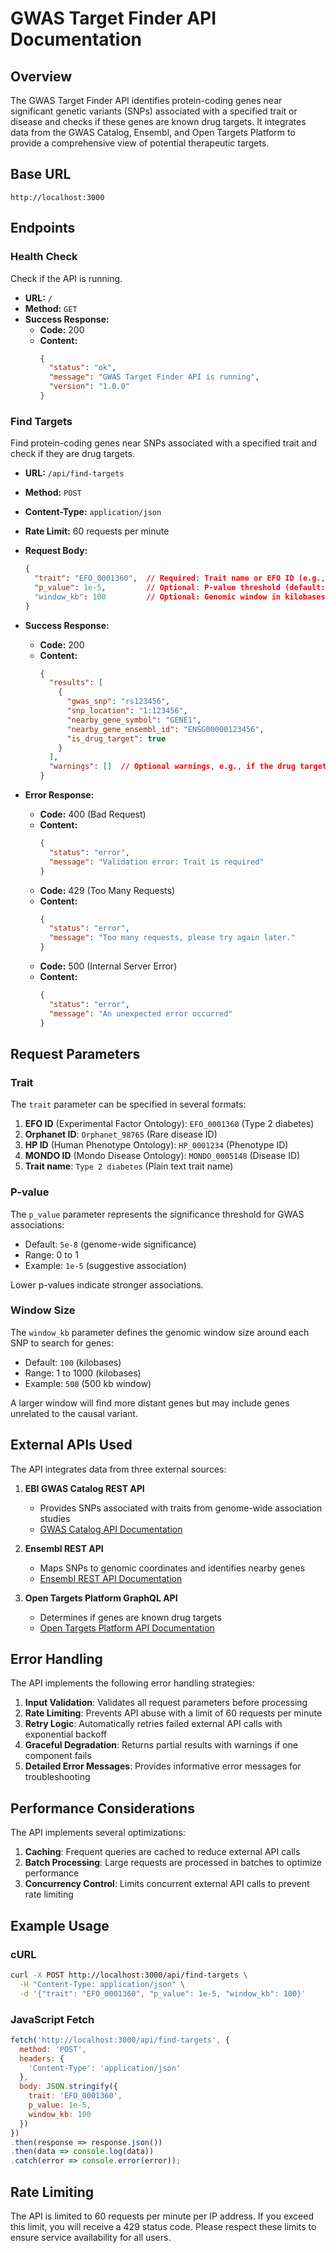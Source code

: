 # GWAS Target Finder API Documentation

## Overview

The GWAS Target Finder API identifies protein-coding genes near significant genetic variants (SNPs) associated with a specified trait or disease and checks if these genes are known drug targets. It integrates data from the GWAS Catalog, Ensembl, and Open Targets Platform to provide a comprehensive view of potential therapeutic targets.

## Base URL

```
http://localhost:3000
```

## Endpoints

### Health Check

Check if the API is running.

- **URL:** `/`
- **Method:** `GET`
- **Success Response:**
  - **Code:** 200
  - **Content:**
    ```json
    {
      "status": "ok",
      "message": "GWAS Target Finder API is running",
      "version": "1.0.0"
    }
    ```

### Find Targets

Find protein-coding genes near SNPs associated with a specified trait and check if they are drug targets.

- **URL:** `/api/find-targets`
- **Method:** `POST`
- **Content-Type:** `application/json`
- **Rate Limit:** 60 requests per minute
- **Request Body:**
  ```json
  {
    "trait": "EFO_0001360",  // Required: Trait name or EFO ID (e.g., Type 2 diabetes)
    "p_value": 1e-5,         // Optional: P-value threshold (default: 5e-8)
    "window_kb": 100         // Optional: Genomic window in kilobases (default: 100 kb)
  }
  ```

- **Success Response:**
  - **Code:** 200
  - **Content:**
    ```json
    {
      "results": [
        {
          "gwas_snp": "rs123456",
          "snp_location": "1:123456",
          "nearby_gene_symbol": "GENE1",
          "nearby_gene_ensembl_id": "ENSG00000123456",
          "is_drug_target": true
        }
      ],
      "warnings": []  // Optional warnings, e.g., if the drug target API fails
    }
    ```

- **Error Response:**
  - **Code:** 400 (Bad Request)
  - **Content:**
    ```json
    {
      "status": "error",
      "message": "Validation error: Trait is required"
    }
    ```
  - **Code:** 429 (Too Many Requests)
  - **Content:**
    ```json
    {
      "status": "error",
      "message": "Too many requests, please try again later."
    }
    ```
  - **Code:** 500 (Internal Server Error)
  - **Content:**
    ```json
    {
      "status": "error",
      "message": "An unexpected error occurred"
    }
    ```

## Request Parameters

### Trait

The `trait` parameter can be specified in several formats:

1. **EFO ID** (Experimental Factor Ontology): `EFO_0001360` (Type 2 diabetes)
2. **Orphanet ID**: `Orphanet_98765` (Rare disease ID)
3. **HP ID** (Human Phenotype Ontology): `HP_0001234` (Phenotype ID)
4. **MONDO ID** (Mondo Disease Ontology): `MONDO_0005148` (Disease ID)
5. **Trait name**: `Type 2 diabetes` (Plain text trait name)

### P-value

The `p_value` parameter represents the significance threshold for GWAS associations:

- Default: `5e-8` (genome-wide significance)
- Range: 0 to 1
- Example: `1e-5` (suggestive association)

Lower p-values indicate stronger associations.

### Window Size

The `window_kb` parameter defines the genomic window size around each SNP to search for genes:

- Default: `100` (kilobases)
- Range: 1 to 1000 (kilobases)
- Example: `500` (500 kb window)

A larger window will find more distant genes but may include genes unrelated to the causal variant.

## External APIs Used

The API integrates data from three external sources:

1. **EBI GWAS Catalog REST API**
   - Provides SNPs associated with traits from genome-wide association studies
   - [GWAS Catalog API Documentation](https://www.ebi.ac.uk/gwas/rest/docs/)

2. **Ensembl REST API**
   - Maps SNPs to genomic coordinates and identifies nearby genes
   - [Ensembl REST API Documentation](https://rest.ensembl.org/)

3. **Open Targets Platform GraphQL API**
   - Determines if genes are known drug targets
   - [Open Targets Platform API Documentation](https://platform.opentargets.org/api)

## Error Handling

The API implements the following error handling strategies:

1. **Input Validation**: Validates all request parameters before processing
2. **Rate Limiting**: Prevents API abuse with a limit of 60 requests per minute
3. **Retry Logic**: Automatically retries failed external API calls with exponential backoff
4. **Graceful Degradation**: Returns partial results with warnings if one component fails
5. **Detailed Error Messages**: Provides informative error messages for troubleshooting

## Performance Considerations

The API implements several optimizations:

1. **Caching**: Frequent queries are cached to reduce external API calls
2. **Batch Processing**: Large requests are processed in batches to optimize performance
3. **Concurrency Control**: Limits concurrent external API calls to prevent rate limiting

## Example Usage

### cURL

```bash
curl -X POST http://localhost:3000/api/find-targets \
  -H "Content-Type: application/json" \
  -d '{"trait": "EFO_0001360", "p_value": 1e-5, "window_kb": 100}'
```

### JavaScript Fetch

```javascript
fetch('http://localhost:3000/api/find-targets', {
  method: 'POST',
  headers: {
    'Content-Type': 'application/json'
  },
  body: JSON.stringify({
    trait: 'EFO_0001360',
    p_value: 1e-5,
    window_kb: 100
  })
})
.then(response => response.json())
.then(data => console.log(data))
.catch(error => console.error(error));
```

## Rate Limiting

The API is limited to 60 requests per minute per IP address. If you exceed this limit, you will receive a 429 status code. Please respect these limits to ensure service availability for all users.
